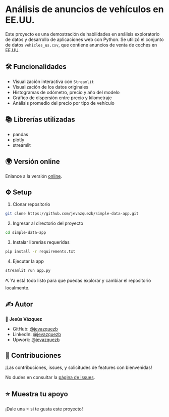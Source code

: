 # Análisis de anuncios de vehículos en EE.UU.

Este proyecto es una demostración de habilidades en análisis exploratorio de datos y desarrollo de aplicaciones web con Python. Se utilizó el conjunto de datos `vehicles_us.csv`, que contiene anuncios de venta de coches en EE.UU.

## 🛠️ Funcionalidades

- Visualización interactiva con `Streamlit`
- Visualización de los datos originales
- Histogramas de odómetro, precio y año del modelo
- Gráfico de dispersión entre precio y kilometraje
- Análisis promedio del precio por tipo de vehículo

## 📚 Librerías utilizadas

- pandas
- plotly
- streamlit

## 🌍 Versión online

Enlance a la versión [online](https://simple-data-app.onrender.com/).

## ⚙️ Setup

1. Clonar repositorio
```bash
git clone https://github.com/jevazquezb/simple-data-app.git
```

2. Ingresar al directorio del proyecto
```bash
cd simple-data-app
```

3. Instalar librerías requeridas
```bash
pip install -r requirements.txt
```

4. Ejecutar la app
```bash
streamlit run app.py
```

⛏️ Ya está todo listo para que puedas explorar y cambiar el repositorio localmente.

## ✍️ Autor

👤 **Jesús Vázquez**

- GitHub: [@jevazquezb](https://github.com/jevazquezb)
- LinkedIn: [@jevazquezb](https://www.linkedin.com/in/jevazquezb)
- Upwork: [@jevazquezb](https://www.upwork.com/freelancers/jevazquezb)

## 🤝 Contribuciones

¡Las contribuciones, issues, y solicitudes de features con bienvenidas!

No dudes en consultar la [página de issues](../../issues/).

## ⭐ Muestra tu apoyo

¡Dale una ⭐️ si te gusta este proyecto!